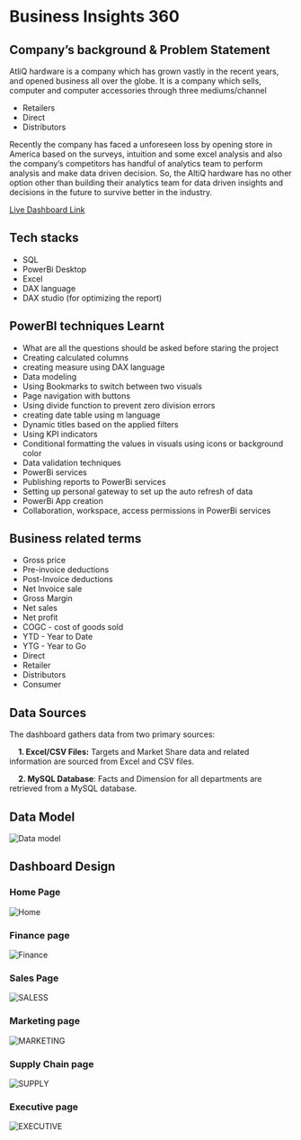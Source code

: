 # Business Insights 360 

## Company’s background & Problem Statement

AtliQ hardware is a company which has grown vastly in the recent years, and opened business all over the globe. It is a company which sells, computer and computer accessories through three mediums/channel

- Retailers
- Direct
- Distributors

Recently the company has faced a unforeseen loss by opening store in America based on the surveys, intuition and some excel analysis and also the company’s competitors has handful of analytics team to perform analysis and make data driven decision. So, the AltiQ hardware has no other option other than building their analytics team for data driven insights and decisions in the future to survive better in the industry.

[Live Dashboard Link](https://app.powerbi.com/view?r=eyJrIjoiMDlkYmZlZTctNTVhMy00Y2JjLWE2MzUtNzliZWM4ZGZiMjc1IiwidCI6ImM2ZTU0OWIzLTVmNDUtNDAzMi1hYWU5LWQ0MjQ0ZGM1YjJjNCJ9&pageName=ReportSection3825dd718e9c067e7706)

## Tech stacks

- SQL
- PowerBi Desktop
- Excel
- DAX language
- DAX studio (for optimizing the report)

## PowerBI techniques Learnt

- What are all the questions should be asked before staring the project
- Creating calculated columns
- creating measure using DAX language
- Data modeling
- Using Bookmarks to switch between two visuals
- Page navigation with buttons
- Using divide function to prevent zero division errors
- creating date table using m language
- Dynamic titles based on the applied filters
- Using KPI indicators
- Conditional formatting the values in visuals using icons or background color
- Data validation techniques
- PowerBi services
- Publishing reports to PowerBi services
- Setting up personal gateway to set up the auto refresh of data
- PowerBi App creation
- Collaboration, workspace, access permissions in PowerBi services

## Business related terms

- Gross price
- Pre-invoice deductions
- Post-Invoice deductions
- Net Invoice sale
- Gross Margin
- Net sales
- Net profit
- COGC - cost of goods sold
- YTD - Year to Date
- YTG - Year to Go
- Direct
- Retailer
- Distributors
- Consumer

## Data Sources
  The dashboard gathers data from two primary sources:

&nbsp;&nbsp;&nbsp;&nbsp;**1. Excel/CSV Files:** Targets and Market Share data and related information are sourced from Excel and CSV files.

&nbsp;&nbsp;&nbsp;&nbsp;**2. MySQL Database**: Facts and Dimension for all departments are retrieved from a MySQL database.

## Data Model
![Data model](https://github.com/kiransuryaa/Business-Insights-360-/assets/141052509/b4eb61fb-1900-45af-ab9c-06c703c4d49e)


## Dashboard Design
### Home Page
![Home](https://github.com/kiransuryaa/Business-Insights-360-/assets/141052509/b08bf485-ba95-47c2-a72c-15f0ae9cad14)

### Finance page
![Finance](https://github.com/kiransuryaa/Business-Insights-360-/assets/141052509/10cc34a8-8ca1-4d41-8fff-7b0da119f03e)

### Sales Page
![SALESS](https://github.com/kiransuryaa/Business-Insights-360-/assets/141052509/e97daaa8-6e32-4c91-aeb8-753dd5470887)

### Marketing page
![MARKETING](https://github.com/kiransuryaa/Business-Insights-360-/assets/141052509/eadc0f97-26de-46fa-8007-6ee780419f88)

### Supply Chain page
![SUPPLY](https://github.com/kiransuryaa/Business-Insights-360-/assets/141052509/235dcc1f-0642-488c-9e03-670128adb527)


### Executive page
![EXECUTIVE](https://github.com/kiransuryaa/Business-Insights-360-/assets/141052509/9128acce-1eb4-4c5a-8e9d-8021d7835b03)

